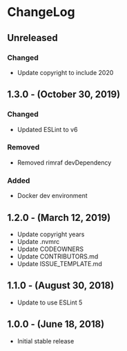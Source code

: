ChangeLog
=========

Unreleased
-----------------
### Changed
* Update copyright to include 2020

1.3.0 - (October 30, 2019)
------------------
### Changed
* Updated ESLint to v6

### Removed
* Removed rimraf devDependency

### Added
* Docker dev environment

1.2.0 - (March 12, 2019)
------------------
* Update copyright years
* Update .nvmrc
* Update CODEOWNERS
* Update CONTRIBUTORS.md
* Update ISSUE_TEMPLATE.md

1.1.0 - (August 30, 2018)
------------------
* Update to use ESLint 5

1.0.0 - (June 18, 2018)
------------------
* Initial stable release
